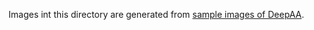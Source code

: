Images int this directory are generated from [sample images of DeepAA](https://github.com/OsciiArt/DeepAA/tree/master/sample%20images/original%20images).